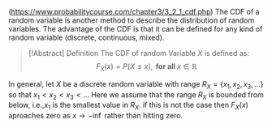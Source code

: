 (https://www.probabilitycourse.com/chapter3/3_2_1_cdf.php)
The CDF of a random variable is another method to describe the distribution of random variables. The advantage of the CDF is that it can be defined for any kind of random variable (discrete, continuous, mixed).

> [!Abstract] Definition
> The CDF of random Variable $X$ is defined as:$$F_X(x)=P(X\le x), \textbf{ for all } x\in \mathbb{R}$$

In general, let $X$ be a discrete random variable with range $R_X = \{x_1,x_2,x_3,...\}$ so that $x_1<x_2<x_3<...$ Here we assume that the range $R_X$ is bounded from below, i.e.,$x_1$ is the smallest value in $R_X$. if this is not the case then $F_X(x)$ aproaches zero as $x\rightarrow -\inf$ rather than hitting zero. 